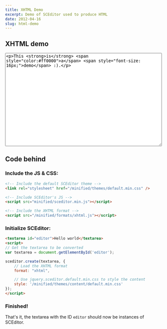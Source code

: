 ```yaml
---
title: XHTML Demo
excerpt: Demo of SCEditor used to produce HTML
date: 2012-04-16
slug: html-demo
---
```

## XHTML demo

<link rel="stylesheet" href="/minified/themes/default.min.css" />
<script src="/minified/sceditor.min.js"></script>
<script src="/minified/formats/xhtml.js"></script>

<textarea style="width:100%; height:300px" id="demo">&lt;p&gt;This &lt;strong&gt;is&lt;/strong&gt; &lt;span style="color:#ff0000">a&lt;/span&gt; &lt;span style="font-size: 16px;"&gt;demo&lt;/span&gt; :).&lt;/p&gt;</textarea>

<script>
sceditor.create(document.getElementById('demo'), {
	width: '100%',
	style: '/minified/themes/content/default.min.css',
	emoticonsRoot: '/',
	format: 'xhtml'
});
</script>

## Code behind

### Include the JS &amp; CSS:

```html
<!-- Include the default SCEditor theme -->
<link rel="stylesheet" href="/minified/themes/default.min.css" />

<!-- Include SCEditor's JS -->
<script src="minified/sceditor.min.js"></script>

<!-- Include the XHTML format -->
<script src="/minified/formats/xhtml.js"></script>
```


### Initialize SCEditor:

```html
<textarea id="editor">Hello world</textarea>
<script>
// Get the textarea to be converted
var textarea = document.getElementById('editor');

sceditor.create(textarea, {
	// Load the XHTML format
	format: "xhtml",

	// Use jquery.sceditor.default.min.css to style the content
	style: '/minified/themes/content/default.min.css'
});
</script>
```

### Finished!

That's it, the textarea with the ID `editor` should now be instances of SCEditor.
